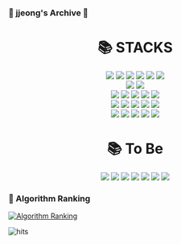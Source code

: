 ### 💛 jjeong's Archive 💛

<div align=center><h1>📚 STACKS</h1></div>

<div align=center> 
  <img src="https://img.shields.io/badge/C-A8B9CC?style=for-the-badge&logo=C&logoColor=white">
  <img src="https://img.shields.io/badge/Java-007396?style=for-the-badge&logo=Java&logoColor=white"> 
  <img src="https://img.shields.io/badge/Spring-6DB33F?style=for-the-badge&logo=Spring&logoColor=white"> 
  <img src="https://img.shields.io/badge/SpringBoot-6DB33F?style=for-the-badge&logo=SpringBoot&logoColor=white"> 
  <img src="https://img.shields.io/badge/SpringSecurity-6DB33F?style=for-the-badge&logo=SpringSecurity&logoColor=white">
  <img src="https://img.shields.io/badge/Thymeleaf-005F0F?style=for-the-badge&logo=Thymeleaf&logoColor=white">
  <br>
  
  <img src="https://img.shields.io/badge/Oracle-F80000?style=for-the-badge&logo=Oracle&logoColor=white"> 
  <img src="https://img.shields.io/badge/MySQL-4479A1?style=for-the-badge&logo=MySQL&logoColor=white"> 
  <br>

  <img src="https://img.shields.io/badge/Linux-FCC624?style=for-the-badge&logo=linux&logoColor=black"> 
  <img src="https://img.shields.io/badge/VirtualBox-183A61?style=for-the-badge&logo=VirtualBox&logoColor=black"> 
  <img src="https://img.shields.io/badge/Docker-2496ED?style=for-the-badge&logo=Docker&logoColor=black"> 
  <img src="https://img.shields.io/badge/AmazonEC2-FF9900?style=for-the-badge&logo=AmazonEC2&logoColor=white"> 
  <img src="https://img.shields.io/badge/AmazonRDS-527FFF?style=for-the-badge&logo=AmazonRDS&logoColor=white"> 
  <br>

  <img src="https://img.shields.io/badge/ElasticStack-005571?style=for-the-badge&logo=ElasticStack&logoColor=white">
  <img src="https://img.shields.io/badge/ElasticSearch-005571?style=for-the-badge&logo=ElasticSearch&logoColor=white">
  <img src="https://img.shields.io/badge/Kibana-005571?style=for-the-badge&logo=Kibana&logoColor=white">
  <img src="https://img.shields.io/badge/Logstash-005571?style=for-the-badge&logo=Logstash&logoColor=white">
   <img src="https://img.shields.io/badge/Filebeat-005571?style=for-the-badge&logo=Filebeat&logoColor=white">
  <br>

  <img src="https://img.shields.io/badge/Git-F05032?style=for-the-badge&logo=git&logoColor=white">
  <img src="https://img.shields.io/badge/Github-181717?style=for-the-badge&logo=github&logoColor=white">
  <img src="https://img.shields.io/badge/GithubActions-2088FF?style=for-the-badge&logo=GithubActions&logoColor=white">
  <img src="https://img.shields.io/badge/Notion-000000?style=for-the-badge&logo=notion&logoColor=white">
  <img src="https://img.shields.io/badge/Slack-4A154B?style=for-the-badge&logo=slack&logoColor=white">
  <br>

  <div align=center><h1>📚 To Be</h1></div>
  <img src="https://img.shields.io/badge/Redis-FF4438?style=for-the-badge&logo=Redis&logoColor=white">
  <img src="https://img.shields.io/badge/Kubernetes-326CE5?style=for-the-badge&logo=Kubernetes&logoColor=white">
  <img src="https://img.shields.io/badge/Jenkins-D24939?style=for-the-badge&logo=Jenkins&logoColor=white">
  <img src="https://img.shields.io/badge/Terraform-844FBA?style=for-the-badge&logo=Terraform&logoColor=white">
  <img src="https://img.shields.io/badge/Ansible-EE0000?style=for-the-badge&logo=Ansible&logoColor=white">
  <img src="https://img.shields.io/badge/VMware-607078?style=for-the-badge&logo=VMware&logoColor=white">
  <img src="https://img.shields.io/badge/Cisco-1BA0D7?style=for-the-badge&logo=Cisco&logoColor=white">
</div>

### 🚩 Algorithm Ranking
[![Algorithm Ranking](https://mazassumnida.wtf/api/v2/generate_badge?boj=shinin2008)](https://solved.ac/profile/shinin2008)

![hits](https://hits.seeyoufarm.com/api/count/incr/badge.svg?url=https%3A%2F%2Fgithub.com%2Fjjeong1015&edge_flat=false&title=hits)




<!--
<img src="https://img.shields.io/badge/Java-007396?style=flat-square&logo=Java&logoColor=white"/> 
[![Solved.ac Profile](http://mazassumnida.wtf/api/v2/generate_badge?boj=shinin2008)](https://solved.ac/shinin2008/)
<a href="s"> <img src="https://github-readme-stats.vercel.app/api/top-langs/?username=jjeong1015&exclude_repo=jjeong1015.github.io&layout=compact&theme=great-gatsby" /> </a>
**jjeong1015/jjeong1015** is a ✨ _special_ ✨ repository because its `README.md` (this file) appears on your GitHub profile.

Here are some ideas to get you started:

- 🔭 I’m currently working on ...
- 🌱 I’m currently learning ...
- 👯 I’m looking to collaborate on ...
- 🤔 I’m looking for help with ...
- 💬 Ask me about ...
- 📫 How to reach me: ...
- 😄 Pronouns: ...
- ⚡ Fun fact: ...
-->
